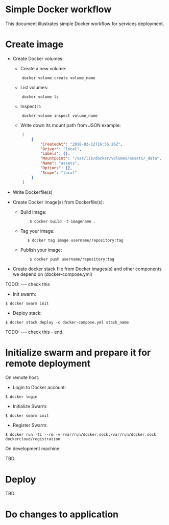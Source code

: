 # Simple Docker workflow

This document illustrates simple Docker workflow for services deployment.

# Create image

- Create Docker volumes:

    + Create a new volume:
    ```
        docker volume create volume_name
    ```
    + List volumes:
    ```
        docker volume ls
    ```
    + Inspect it:
    ```
        docker volume inspect volume_name
    ```
    + Write down its mount path from JSON example:
    ```json
        [
            {
                "CreatedAt": "2018-03-12T16:56:26Z",
                "Driver": "local",
                "Labels": {},
                "Mountpoint": "/var/lib/docker/volumes/assets/_data",
                "Name": "assets",
                "Options": {},
                "Scope": "local"
            }
        ]

    ```   

- Write Dockerfile(s)
- Create Docker image(s) from Dockerfile(s):
    
    + Build image:
        ```
            $ docker build -t imagename .
        ```
    + Tag your image:
        ```
           $ docker tag image username/repository:tag
        ```
    + Publish your image:
        ```
            $ docker push username/repository:tag
        ```

- Create docker stack file from Docker images(s) and other components we depend on (docker-compose.yml)



TODO: --- check this
- Init swarm:
```
$ docker swarm init
```
- Deploy stack:
```
$ docker stack deploy -c docker-compose.yml stack_name
```
TODO: --- check this - end.


# Initialize swarm and prepare it for remote deployment

On remote host:

- Login to Docker account:
```
$ docker login
```

- Initialize Swarm:
```
$ docker swarm init
```

- Register Swarm:
```
$ docker run -ti --rm -v /var/run/docker.sock:/var/run/docker.sock dockercloud/registration
```

On development machine:

TBD.

# Deploy

TBD.

# Do changes to application